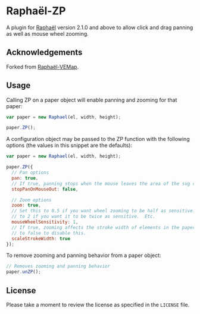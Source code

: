 # Raphaël-ZP

A plugin for [Raphaël](http://raphaeljs.com/) version 2.1.0 and above to allow
click and drag panning as well as mouse wheel zooming.

## Acknowledgements

Forked from [Raphaël-VEMap](https://github.com/christocracy/raphael-vemap).

## Usage

Calling ZP on a paper object will enable panning and zooming for that paper:

```javascript
var paper = new Raphael(el, width, height);

paper.ZP();
```

A configuration object may be passed to the ZP function with the following
options (the values in this snippet are the defaults):

```javascript
var paper = new Raphael(el, width, height);

paper.ZP({
  // Pan options
  pan: true,
  // If true, panning stops when the mouse leaves the area of the svg canvas
  stopPanOnMouseOut: false,

  // Zoom options
  zoom: true,
  // Set this to 0.5 if you want wheel zooming to be half as sensitive.  Set it
  // to 2 if you want it to be twice as sensitive.  Etc.
  mouseWheelSensitivity: 1,
  // If true, zooming affects the stroke width of elements in the paper.  Set
  // to false to disable this.
  scaleStrokeWidth: true
});
```

To remove zooming and panning behavior from a paper object:

```javascript
// Removes zooming and panning behavior
paper.unZP();
```

## License

Please take a moment to review the license as specified in the `LICENSE` file.
